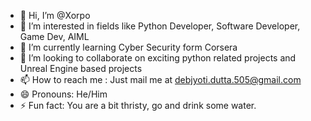 - 👋 Hi, I’m @Xorpo
- 👀 I’m interested in fields like Python Developer, Software Developer, Game Dev, AIML
- 🌱 I’m currently learning Cyber Security form Corsera
- 💞️ I’m looking to collaborate on exciting python related projects and Unreal Engine based projects
- 📫 How to reach me : Just mail me at debjyoti.dutta.505@gmail.com
- 😄 Pronouns: He/Him
- ⚡ Fun fact: You are a bit thristy, go and drink some water.

<!---
Xorpo/Xorpo is a ✨ special ✨ repository because its `README.md` (this file) appears on your GitHub profile.
You can click the Preview link to take a look at your changes.
--->
